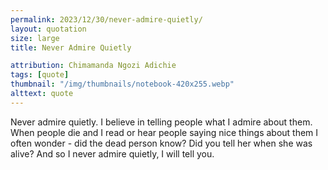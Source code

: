 ```yaml
---
permalink: 2023/12/30/never-admire-quietly/
layout: quotation
size: large
title: Never Admire Quietly

attribution: Chimamanda Ngozi Adichie
tags: [quote]
thumbnail: "/img/thumbnails/notebook-420x255.webp"
alttext: quote
---
```


Never admire quietly. I believe in telling people what I admire about them. When people die and I read or hear people saying nice things about them
I often wonder - did the dead person know? Did you tell her when she was alive? And so I never admire quietly, I will tell you.

